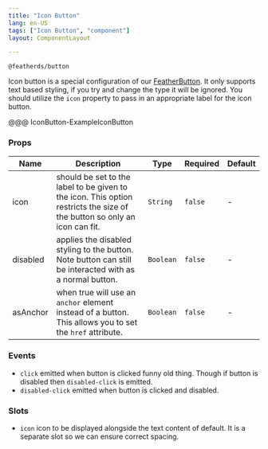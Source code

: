 ```yaml
---
title: "Icon Button"
lang: en-US
tags: ["Icon Button", "component"]
layout: ComponentLayout

---
```



`@featherds/button`


Icon button is a special configuration of our [FeatherButton](../Button/). It only supports text based styling, if you try and change the type it will be ignored. You should utilize the `icon` property to pass in an appropriate label for the icon button.

@@@ IconButton-ExampleIconButton

### Props

| Name      | Description                                                                                                               | Type      | Required | Default |
| --------- | ------------------------------------------------------------------------------------------------------------------------- | --------- | -------- | ------- |
| icon      | should be set to the label to be given to the icon. This option restricts the size of the button so only an icon can fit. | `String`  | `false`  | -       |
| disabled  | applies the disabled styling to the button. Note button can still be interacted with as a normal button.                  | `Boolean` | `false`  | -       |
| asAnchor  | when true will use an `anchor` element instead of a button. This allows you to set the `href` attribute.                  | `Boolean` | `false`  | -       |

### Events

- `click` emitted when button is clicked funny old thing. Though if button is disabled then `disabled-click` is emitted.
- `disabled-click` emitted when button is clicked and disabled.

### Slots

- `icon` icon to be displayed alongside the text content of default. It is a separate slot so we can ensure correct spacing.

